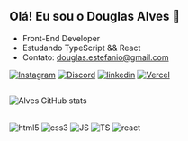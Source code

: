 ## Olá! Eu sou o Douglas Alves 👋

- Front-End Developer
- Estudando TypeScript && React
- Contato: douglas.estefanio@gmail.com
  
[![Instagram](https://img.shields.io/badge/Instagram-E4405F?style=for-the-badge&logo=instagram&logoColor=white)](https://www.instagram.com/douglas_alves000/)
[![Discord](https://img.shields.io/badge/Discord-7289DA?style=for-the-badge&logo=discord&logoColor=white)](https://discord.gg/VptXGgcnZV)
[![linkedin](https://img.shields.io/badge/LinkedIn-0077B5?style=for-the-badge&logo=linkedin&logoColor=white)](https://www.linkedin.com/in/douglas-estefanio/)
[![Vercel](https://img.shields.io/badge/Vercel-000000?style=for-the-badge&logo=vercel&logoColor=white)](https://vercel.com/dashboard)
##
![Alves GitHub stats](https://github-readme-stats.vercel.app/api?username=dg-alves&show_icons=true&theme=transparent)

<div style="display: inline_block"><br/>
    <img aling="center" alt="html5" src="https://img.shields.io/badge/HTML5-E34F26?style=for-the-badge&logo=html5&logoColor=white">
    <img aling="center" alt="css3" src="https://img.shields.io/badge/CSS3-1572B6?style=for-the-badge&logo=css3&logoColor=white">
    <img aling="center" alt="JS" src="https://img.shields.io/badge/JavaScript-F7DF1E?style=for-the-badge&logo=javascript&logoColor=black">
    <img aling="center" alt="TS" src="https://img.shields.io/badge/TypeScript-007ACC?style=for-the-badge&logo=typescript&logoColor=white">
    <img aling="center" alt="react" src="https://img.shields.io/badge/React-20232A?style=for-the-badge&logo=react&logoColor=61DAFB">
</div>

